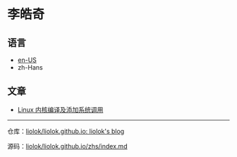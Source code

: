 # 李皓奇

## 语言

- [en-US](/)
- zh-Hans

## 文章

- [Linux 内核编译及添加系统调用](kernel-compilation-with-custom-syscall)

---

仓库：[liolok/liolok.github.io: liolok's blog](https://github.com/liolok/liolok.github.io)

源码：[liolok/liolok.github.io/zhs/index.md](https://raw.githubusercontent.com/liolok/liolok.github.io/master/zhs/index.md)
